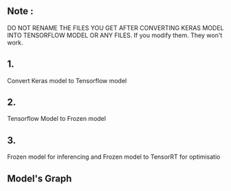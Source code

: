 
## Note : 

DO NOT RENAME THE FILES YOU GET AFTER CONVERTING KERAS MODEL INTO TENSORFLOW MODEL OR ANY FILES. If you modify them. They won't work.

## 1.

Convert Keras model to Tensorflow model

## 2. 

Tensorflow Model to Frozen model

## 3.

Frozen model for inferencing and Frozen model to TensorRT for optimisatio


## Model's Graph
